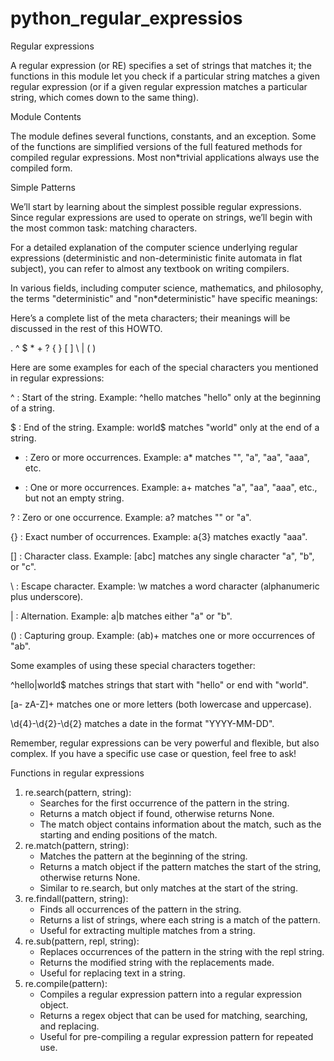 # python_regular_expressios


		           

Regular expressions



A regular expression (or RE) specifies a set of strings that matches it; the functions in this module let you check if a particular string matches a given regular expression (or if a given regular expression matches a particular string, which comes down to the same thing).

Module Contents

The module defines several functions, constants, and an exception. Some of the functions are simplified versions of the full featured methods for compiled regular expressions. Most non*trivial applications always use the compiled form.

Simple Patterns

We’ll start by learning about the simplest possible regular expressions. Since regular expressions are used to operate on strings, we’ll begin with the most common task: matching characters.

For a detailed explanation of the computer science underlying regular expressions (deterministic and non-deterministic finite automata in flat subject), you can refer to almost any textbook on writing compilers.


In various fields, including computer science, mathematics, and philosophy, the terms "deterministic" and "non*deterministic" have specific meanings:















Here’s a complete list of the meta characters; their meanings will be discussed in the rest of this HOWTO.

. ^ $ * + ? { } [ ] \ | ( )


Here are some examples for each of the special characters you mentioned in regular expressions:

  ^ : Start of the string. Example: ^hello matches "hello" only at the beginning of a string.

  $ : End of the string. Example: world$ matches "world" only at the end of a string.

  * : Zero or more occurrences. Example: a* matches "", "a", "aa", "aaa", etc.

  + : One or more occurrences. Example: a+ matches "a", "aa", "aaa", etc., but not an empty string.

  ? : Zero or one occurrence. Example: a? matches "" or "a".

  {} : Exact number of occurrences. Example: a{3} matches exactly "aaa".
	
  [] : Character class. Example: [abc] matches any single character "a", "b", or "c".

  \ : Escape character. Example: \w matches a word character (alphanumeric plus underscore).

  | : Alternation. Example: a|b matches either "a" or "b".

  () : Capturing group. Example: (ab)+ matches one or more occurrences of "ab".

Some examples of using these special characters together:

  ^hello|world$ matches strings that start with "hello" or end with "world".

  [a- zA-Z]+ matches one or more letters (both lowercase and uppercase).

 \d{4}-\d{2}-\d{2} matches a date in the format "YYYY-MM-DD".

Remember, regular expressions can be very powerful and flexible, but also complex. If you have a specific use case or question, feel free to ask!




































Functions in regular expressions


1. re.search(pattern, string):
    - Searches for the first occurrence of the pattern in the string.
    - Returns a match object if found, otherwise returns None.
    - The match object contains information about the match, such as the starting and ending positions of the match.
2. re.match(pattern, string):
    - Matches the pattern at the beginning of the string.
    - Returns a match object if the pattern matches the start of the string, otherwise returns None.
    - Similar to re.search, but only matches at the start of the string.
3. re.findall(pattern, string):
    - Finds all occurrences of the pattern in the string.
    - Returns a list of strings, where each string is a match of the pattern.
    - Useful for extracting multiple matches from a string.
4. re.sub(pattern, repl, string):
    - Replaces occurrences of the pattern in the string with the repl string.
    - Returns the modified string with the replacements made.
    - Useful for replacing text in a string.
5. re.compile(pattern):
    - Compiles a regular expression pattern into a regular expression object.
    - Returns a regex object that can be used for matching, searching, and replacing.
    - Useful for pre-compiling a regular expression pattern for repeated use.
